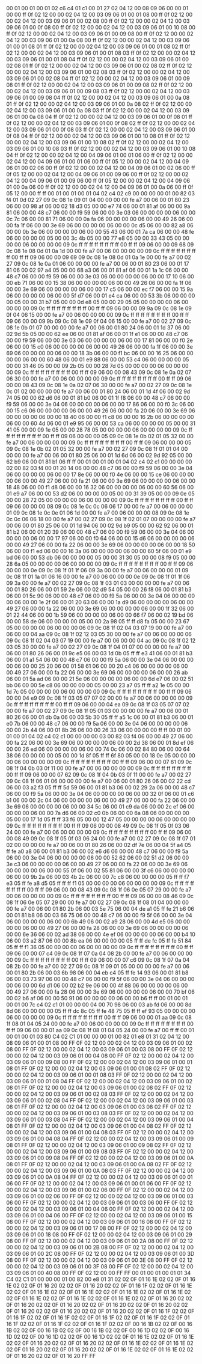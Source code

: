 <METERDATA>
<OBISCODES>
00 01 00 01 00 01 02 c6 c4 01 c1 00 01 27 02 04 12 00 08 09 06 00 00 01 00 00 ff 0f 02 12 00 00 02 04 12 00 03 09 06 01 00 01 08 00 ff 0f 02 12 00 00 02 04 12 00 03 09 06 01 00 02 08 00 ff 0f 02 12 00 00 02 04 12 00 03 09 06 01 00 0f 08 00 ff 0f 02 12 00 00 02 04 12 00 03 09 06 01 00 10 08 00 ff 0f 02 12 00 00 02 04 12 00 03 09 06 01 00 09 08 00 ff 0f 02 12 00 00 02 04 12 00 03 09 06 01 00 0a 08 00 ff 0f 02 12 00 00 02 04 12 00 03 09 06 01 00 01 08 01 ff 0f 02 12 00 00 02 04 12 00 03 09 06 01 00 01 08 02 ff 0f 02 12 00 00 02 04 12 00 03 09 06 01 00 01 08 03 ff 0f 02 12 00 00 02 04 12 00 03 09 06 01 00 01 08 04 ff 0f 02 12 00 00 02 04 12 00 03 09 06 01 00 02 08 01 ff 0f 02 12 00 00 02 04 12 00 03 09 06 01 00 02 08 02 ff 0f 02 12 00 00 02 04 12 00 03 09 06 01 00 02 08 03 ff 0f 02 12 00 00 02 04 12 00 03 09 06 01 00 02 08 04 ff 0f 02 12 00 00 02 04 12 00 03 09 06 01 00 09 08 01 ff 0f 02 12 00 00 02 04 12 00 03 09 06 01 00 09 08 02 ff 0f 02 12 00 00 02 04 12 00 03 09 06 01 00 09 08 03 ff 0f 02 12 00 00 02 04 12 00 03 09 06 01 00 09 08 04 ff 0f 02 12 00 00 02 04 12 00 03 09 06 01 00 0a 08 01 ff 0f 02 12 00 00 02 04 12 00 03 09 06 01 00 0a 08 02 ff 0f 02 12 00 00 02 04 12 00 03 09 06 01 00 0a 08 03 ff 0f 02 12 00 00 02 04 12 00 03 09 06 01 00 0a 08 04 ff 0f 02 12 00 00 02 04 12 00 03 09 06 01 00 0f 08 01 ff 0f 02 12 00 00 02 04 12 00 03 09 06 01 00 0f 08 02 ff 0f 02 12 00 00 02 04 12 00 03 09 06 01 00 0f 08 03 ff 0f 02 12 00 00 02 04 12 00 03 09 06 01 00 0f 08 04 ff 0f 02 12 00 00 02 04 12 00 03 09 06 01 00 10 08 01 ff 0f 02 12 00 00 02 04 12 00 03 09 06 01 00 10 08 02 ff 0f 02 12 00 00 02 04 12 00 03 09 06 01 00 10 08 03 ff 0f 02 12 00 00 02 04 12 00 03 09 06 01 00 10 08 04 ff 0f 02 12 00 00 02 04 12 00 04 09 06 01 00 01 06 00 ff 0f 02 12 00 00 02 04 12 00 04 09 06 01 00 01 06 00 ff 0f 05 12 00 00 02 04 12 00 04 09 06 01 00 02 06 00 ff 0f 02 12 00 00 02 04 12 00 04 09 06 01 00 02 06 00 ff 0f 05 12 00 00 02 04 12 00 04 09 06 01 00 09 06 00 ff 0f 02 12 00 00 02 04 12 00 04 09 06 01 00 09 06 00 ff 0f 05 12 00 00 02 04 12 00 04 09 06 01 00 0a 06 00 ff 0f 02 12 00 00 02 04 12 00 04 09 06 01 00 0a 06 00 ff 0f 05 12 00 00 ff ff 
</OBISCODES>
<OBISDATA>
00 01 00 01 00 01 04 02 c4 02 c9 00 00 00 00 01 00 82 03 f4 01 0d 02 27 09 0c 08 1e 09 01 04 00 00 00 00 fe a7 00 06 00 01 80 23 06 00 00 98 af 06 00 02 18 d3 05 00 00 e7 74 06 00 01 81 af 06 00 00 9a 81 06 00 00 48 c7 06 00 00 f9 59 06 00 00 3e 03 06 00 00 00 00 06 00 00 0c 7c 06 00 00 81 71 06 00 00 0a fa 06 00 00 00 00 06 00 00 49 26 06 00 00 fa 1f 06 00 00 3e 69 06 00 00 00 00 06 00 00 0c d5 06 00 00 82 a8 06 00 00 0b 3e 06 00 00 00 00 06 00 00 55 43 06 00 01 7a ca 06 00 00 48 fe 06 00 00 00 00 05 00 00 3c 4b 05 00 00 77 e8 05 00 00 33 43 05 00 00 00 00 06 00 00 00 00 09 0c ff ff ff ff ff ff ff ff 00 ff ff 09 06 00 00 09 68 09 0c 08 1e 08 0d 01 0a 1d 00 00 fe a7 00 06 00 00 00 00 09 0c ff ff ff ff ff ff ff ff 00 ff ff 09 06 00 00 09 69 09 0c 08 1e 08 0d 01 0a 1e 00 00 fe a7 00 02 27 09 0c 08 1e 0a 01 06 00 00 00 00 fe a7 00 06 00 01 80 23 06 00 01 17 81 06 00 02 97 a4 05 00 00 68 a3 06 00 01 81 af 06 00 01 1a 1c 06 00 00 48 c7 06 00 00 f9 59 06 00 00 3e 03 06 00 00 00 00 06 00 00 17 10 06 00 00 eb 71 06 00 00 15 38 06 00 00 00 00 06 00 00 49 26 06 00 00 fa 1f 06 00 00 3e 69 06 00 00 00 00 06 00 00 17 c5 06 00 00 ec f7 06 00 00 15 9a 06 00 00 00 00 06 00 00 5f d7 06 00 01 e4 ca 06 00 00 53 3b 06 00 00 00 00 05 00 00 31 b7 05 00 00 0d e8 05 00 00 29 05 05 00 00 00 00 06 00 00 00 00 09 0c ff ff ff ff ff ff ff ff 00 ff ff 09 06 00 00 09 9a 09 0c 08 1e 09 0f 04 06 15 00 00 fe a7 00 06 00 00 00 00 09 0c ff ff ff ff ff ff ff ff 00 ff ff 09 06 00 00 09 9b 09 0c 08 1e 09 0f 04 06 15 00 00 fe a7 00 02 27 09 0c 08 1e 0b 01 07 00 00 00 00 fe a7 00 06 00 01 80 24 06 00 01 1d 37 06 00 02 9d 5b 05 00 00 62 ee 06 00 01 81 af 06 00 01 1f e1 06 00 00 48 c7 06 00 00 f9 59 06 00 00 3e 03 06 00 00 00 00 06 00 00 17 81 06 00 00 f0 2e 06 00 00 15 c0 06 00 00 00 00 06 00 00 49 26 06 00 00 fa 1f 06 00 00 3e 69 06 00 00 00 00 06 00 00 18 3b 06 00 00 f1 bc 06 00 00 16 25 06 00 00 00 00 06 00 00 60 48 06 00 01 e9 88 06 00 00 53 c4 06 00 00 00 00 05 00 00 31 46 05 00 00 09 2b 05 00 00 28 7d 05 00 00 00 00 06 00 00 00 00 09 0c ff ff ff ff ff ff ff ff 00 ff ff 09 06 00 00 08 43 09 0c 08 1e 0a 02 07 06 30 00 00 fe a7 00 06 00 00 00 00 09 0c ff ff ff ff ff ff ff ff 00 ff ff 09 06 00 00 08 43 09 0c 08 1e 0a 02 07 06 30 00 00 fe a7 00 02 27 09 0c 08 1e 0c 01 02 00 00 00 00 fe a7 00 06 00 01 80 24 06 00 01 1d 4f 06 00 02 9d 74 05 00 00 62 d6 06 00 01 81 b0 06 00 01 1f f8 06 00 00 48 c7 06 00 00 f9 59 06 00 00 3e 04 06 00 00 00 00 06 00 00 17 86 06 00 00 f0 3c 06 00 00 15 c6 06 00 00 00 00 06 00 00 49 26 06 00 00 fa 20 06 00 00 3e 69 06 00 00 00 00 06 00 00 18 40 06 00 00 f1 c8 06 00 00 16 2b 06 00 00 00 00 06 00 00 60 4d 06 00 01 e9 95 06 00 00 53 ca 06 00 00 00 00 05 00 00 31 41 05 00 00 09 1e 05 00 00 28 78 05 00 00 00 00 06 00 00 00 00 09 0c ff ff ff ff ff ff ff ff 00 ff ff 09 06 00 00 00 05 09 0c 08 1e 0b 02 01 05 32 00 00 fe a7 00 06 00 00 00 00 09 0c ff ff ff ff ff ff ff ff 00 ff ff 09 06 00 00 00 05 09 0c 08 1e 0b 02 01 05 32 00 00 fe a7 00 02 27 09 0c 08 1f 01 01 04 00 00 00 00 fe a7 00 06 00 01 80 25 06 00 01 1d 6d 06 00 02 9d 92 05 00 00 62 b9 06 00 01 81 b1 06 ff ff 
00 01 00 01 00 01 04 02 c4 02 c1 00 00 00 00 02 00 82 03 f4 00 01 20 14 06 00 00 48 c7 06 00 00 f9 59 06 00 00 3e 04 06 00 00 00 00 06 00 00 17 8e 06 00 00 f0 4e 06 00 00 15 ce 06 00 00 00 00 06 00 00 49 27 06 00 00 fa 21 06 00 00 3e 69 06 00 00 00 00 06 00 00 18 48 06 00 00 f1 d8 06 00 00 16 32 06 00 00 00 00 06 00 00 60 56 06 00 01 e9 a7 06 00 00 53 d2 06 00 00 00 00 05 00 00 31 39 05 00 00 09 0e 05 00 00 28 72 05 00 00 00 00 06 00 00 00 00 09 0c ff ff ff ff ff ff ff ff 00 ff ff 09 06 00 00 00 08 09 0c 08 1e 0c 0c 06 06 17 00 00 fe a7 00 06 00 00 00 01 09 0c 08 1e 0c 0e 01 06 1d 00 00 fe a7 00 06 00 00 00 08 09 0c 08 1e 0c 0c 06 06 18 00 00 fe a7 00 02 27 09 0c 08 1f 02 01 07 00 00 00 00 fe a7 00 06 00 01 80 25 06 00 01 1d 94 06 00 02 9d b9 05 00 00 62 92 06 00 01 81 b2 06 00 01 20 39 06 00 00 48 c7 06 00 00 f9 59 06 00 00 3e 04 06 00 00 00 00 06 00 00 17 97 06 00 00 f0 64 06 00 00 15 d6 06 00 00 00 00 06 00 00 49 27 06 00 00 fa 22 06 00 00 3e 69 06 00 00 00 00 06 00 00 18 50 06 00 00 f1 ed 06 00 00 16 3a 06 00 00 00 00 06 00 00 60 5f 06 00 01 e9 bd 06 00 00 53 db 06 00 00 00 00 05 00 00 31 30 05 00 00 08 f9 05 00 00 28 6a 05 00 00 00 00 06 00 00 00 00 09 0c ff ff ff ff ff ff ff ff 00 ff ff 09 06 00 00 00 0e 09 0c 08 1f 01 1f 06 09 3a 00 00 fe a7 00 06 00 00 00 01 09 0c 08 1f 01 1a 01 06 16 00 00 fe a7 00 06 00 00 00 0e 09 0c 08 1f 01 1f 06 09 3a 00 00 fe a7 00 02 27 09 0c 08 1f 03 01 03 00 00 00 00 fe a7 00 06 00 01 80 26 06 00 01 59 2e 06 00 02 d9 54 05 00 00 26 f8 06 00 01 81 b3 06 00 01 5c 90 06 00 00 48 c7 06 00 00 f9 5a 06 00 00 3e 04 06 00 00 00 00 06 00 00 1e 2f 06 00 01 20 63 06 00 00 1a d9 06 00 00 00 00 06 00 00 49 27 06 00 00 fa 22 06 00 00 3e 69 06 00 00 00 00 06 00 00 1f 32 06 00 01 22 44 06 00 00 1b 59 06 00 00 00 00 06 00 00 66 f7 06 00 02 19 bd 06 00 00 58 de 06 00 00 00 00 05 00 00 2a 98 05 ff ff d8 fa 05 00 00 23 67 05 00 00 00 00 06 00 00 00 06 09 0c 08 1f 02 04 03 07 19 00 00 fe a7 00 06 00 00 04 aa 09 0c 08 1f 02 12 03 05 30 00 00 fe a7 00 06 00 00 00 06 09 0c 08 1f 02 04 03 07 19 00 00 fe a7 00 06 00 00 04 ac 09 0c 08 1f 02 12 03 05 30 00 00 fe a7 00 02 27 09 0c 08 1f 04 01 07 00 00 00 00 fe a7 00 06 00 01 80 26 06 00 01 9c e5 06 00 03 1d 0b 05 ff ff e3 41 06 00 01 81 b3 06 00 01 a1 54 06 00 00 48 c7 06 00 00 f9 5a 06 00 00 3e 04 06 00 00 00 00 06 00 00 25 20 06 00 01 58 61 06 00 00 20 c4 06 00 00 00 00 06 00 00 49 27 06 00 00 fa 22 06 00 00 3e 69 06 00 00 00 00 06 00 00 26 ab 06 00 01 5a ad 06 00 00 21 5e 06 00 00 00 00 06 00 00 6d e7 06 00 02 51 bb 06 00 00 5e c8 06 00 00 00 00 05 00 00 23 a7 05 ff ff a2 1e 05 00 00 1d 7c 05 00 00 00 00 06 00 00 00 00 09 0c ff ff ff ff ff ff ff ff 00 ff ff 09 06 00 00 04 e9 09 0c 08 1f 03 05 07 07 02 00 00 fe a7 00 06 00 00 00 00 09 0c ff ff ff ff ff ff ff ff 00 ff ff 09 06 00 00 04 ea 09 0c 08 1f 03 05 07 07 02 00 00 fe a7 00 02 27 09 0c 08 1f 05 01 03 00 00 00 00 fe a7 00 06 00 01 80 26 06 00 01 db 0a 06 00 03 5b 30 05 ff ff a5 1c 06 00 01 81 b3 06 00 01 e0 7b 06 00 00 48 c7 06 00 00 f9 5a 06 00 00 3e 04 06 00 00 00 00 06 00 00 2b 44 06 00 01 8b 26 06 00 00 26 33 06 00 00 00 00 ff ff 
00 01 00 01 00 01 04 02 c4 02 c1 00 00 00 00 03 00 82 03 f4 06 00 00 49 27 06 00 00 fa 22 06 00 00 3e 69 06 00 00 00 00 06 00 00 2d 38 06 00 01 8d ef 06 00 00 26 ed 06 00 00 00 00 06 00 00 74 0c 06 00 02 84 80 06 00 00 64 38 06 00 00 00 00 05 00 00 1d 8f 05 ff ff 6f 80 05 00 00 18 0e 05 00 00 00 00 06 00 00 00 00 09 0c ff ff ff ff ff ff ff ff 00 ff ff 09 06 00 00 07 61 09 0c 08 1f 04 0b 03 0f 11 00 00 fe a7 00 06 00 00 00 00 09 0c ff ff ff ff ff ff ff ff 00 ff ff 09 06 00 00 07 62 09 0c 08 1f 04 0b 03 0f 11 00 00 fe a7 00 02 27 09 0c 08 1f 06 01 06 00 00 00 00 fe a7 00 06 00 01 80 26 06 00 02 22 cd 06 00 03 a2 f3 05 ff ff 5d 59 06 00 01 81 b3 06 00 02 29 2a 06 00 00 48 c7 06 00 00 f9 5a 06 00 00 3e 04 06 00 00 00 00 06 00 00 32 0f 06 00 01 c6 b1 06 00 00 2c 04 06 00 00 00 00 06 00 00 49 27 06 00 00 fa 22 06 00 00 3e 69 06 00 00 00 00 06 00 00 34 5c 06 00 01 c9 da 06 00 00 2c ef 06 00 00 00 00 06 00 00 7a d6 06 00 02 c0 0b 06 00 00 6a 08 06 00 00 00 00 05 00 00 17 1d 05 ff ff 33 f6 05 00 00 12 47 05 00 00 00 00 06 00 00 00 00 09 0c ff ff ff ff ff ff ff ff 00 ff ff 09 06 00 00 08 49 09 0c 08 1f 05 0f 03 06 24 00 00 fe a7 00 06 00 00 00 00 09 0c ff ff ff ff ff ff ff ff 00 ff ff 09 06 00 00 08 49 09 0c 08 1f 05 0f 03 06 24 00 00 fe a7 00 02 27 09 0c 08 1f 07 01 02 00 00 00 00 fe a7 00 06 00 01 80 26 06 00 02 df 7e 06 00 04 5f a4 05 ff fe a0 a8 06 00 01 81 b3 06 00 02 e6 d6 06 00 00 48 c7 06 00 00 f9 5a 06 00 00 3e 04 06 00 00 00 00 06 00 00 52 62 06 00 02 51 d2 06 00 00 3e c3 06 00 00 00 00 06 00 00 49 27 06 00 00 fa 22 06 00 00 3e 69 06 00 00 00 00 06 00 00 55 0f 06 00 02 55 81 06 00 00 3f c6 06 00 00 00 00 06 00 00 9b 2a 06 00 03 4b 2c 06 00 00 7c c8 06 00 00 00 00 05 ff ff f7 e3 05 ff fe a8 d5 05 ff ff ff f1 05 00 00 00 00 06 00 00 00 00 09 0c ff ff ff ff ff ff ff ff 00 ff ff 09 06 00 00 08 43 09 0c 08 1f 06 0e 05 07 29 00 00 fe a7 00 06 00 00 00 00 09 0c ff ff ff ff ff ff ff ff 00 ff ff 09 06 00 00 08 46 09 0c 08 1f 06 0e 05 07 29 00 00 fe a7 00 02 27 09 0c 08 1f 08 01 04 00 00 00 00 fe a7 00 06 00 01 80 2b 06 00 03 5e 75 06 00 04 de a1 05 ff fe 21 b6 06 00 01 81 b8 06 00 03 66 75 06 00 00 48 c7 06 00 00 f9 5f 06 00 00 3e 04 06 00 00 00 00 06 00 00 6b 49 06 00 02 a9 28 06 00 00 4d e5 06 00 00 00 00 06 00 00 49 27 06 00 00 fa 28 06 00 00 3e 69 06 00 00 00 00 06 00 00 6e 36 06 00 02 ad 38 06 00 00 4e ef 06 00 00 00 00 06 00 00 b4 10 06 00 03 a2 87 06 00 00 8b ea 06 00 00 00 00 05 ff ff de fc 05 ff fe 51 84 05 ff ff f1 36 05 00 00 00 00 06 00 00 00 00 09 0c ff ff ff ff ff ff ff ff 00 ff ff 09 06 00 00 07 c4 09 0c 08 1f 07 0a 04 08 2b 00 00 fe a7 00 06 00 00 00 00 09 0c ff ff ff ff ff ff ff ff 00 ff ff 09 06 00 00 07 c6 09 0c 08 1f 07 0a 04 08 2b 00 00 fe a7 00 02 27 09 0c 08 1f 09 01 05 00 00 00 00 fe a7 00 06 00 01 80 2b 06 00 03 6b 98 06 00 04 eb c4 05 ff fe 14 93 06 00 01 81 b8 06 00 03 73 97 06 00 00 48 c7 06 00 00 f9 5f 06 00 00 3e 04 06 00 00 00 00 06 00 00 6d d1 06 00 02 b2 9e 06 00 00 4f 88 06 00 00 00 00 06 00 00 49 27 06 00 00 fa 28 06 00 00 3e 69 06 00 00 00 00 06 00 00 70 bf 06 00 02 b6 af 06 00 00 50 91 06 00 00 00 00 06 00 00 b6 ff ff 
00 01 00 01 00 01 00 7c c4 02 c1 01 00 00 00 04 00 70 98 06 00 03 ab fd 06 00 00 8d 8d 06 00 00 00 00 05 ff ff dc 8c 05 ff fe 48 75 05 ff ff ef 93 05 00 00 00 00 06 00 00 00 00 09 0c ff ff ff ff ff ff ff ff 00 ff ff 09 06 00 00 01 aa 09 0c 08 1f 08 01 04 05 24 00 00 fe a7 00 06 00 00 00 00 09 0c ff ff ff ff ff ff ff ff 00 ff ff 09 06 00 00 01 aa 09 0c 08 1f 08 01 04 05 24 00 00 fe a7 00 ff ff 
</OBISDATA>
<SCALAROBISCODES>
00 01 00 01 00 01 03 80 C4 02 C1 01 00 00 00 01 00 82 01 e8 01 31 02 04 12 00 08 09 06 01 00 01 08 00 FF 0F 02 12 00 00 02 04 12 00 03 09 06 01 00 02 08 00 FF 0F 02 12 00 00 02 04 12 00 03 09 06 01 00 03 08 00 FF 0F 02 12 00 00 02 04 12 00 03 09 06 01 00 04 08 00 FF 0F 02 12 00 00 02 04 12 00 03 09 06 01 00 09 08 00 FF 0F 02 12 00 00 02 04 12 00 03 09 06 01 00 01 08 01 FF 0F 02 12 00 00 02 04 12 00 03 09 06 01 00 01 08 02 FF 0F 02 12 00 00 02 04 12 00 03 09 06 01 00 01 08 03 FF 0F 02 12 00 00 02 04 12 00 03 09 06 01 00 01 08 04 FF 0F 02 12 00 00 02 04 12 00 03 09 06 01 00 02 08 01 FF 0F 02 12 00 00 02 04 12 00 03 09 06 01 00 02 08 02 FF 0F 02 12 00 00 02 04 12 00 03 09 06 01 00 02 08 03 FF 0F 02 12 00 00 02 04 12 00 03 09 06 01 00 02 08 04 FF 0F 02 12 00 00 02 04 12 00 03 09 06 01 00 03 08 01 FF 0F 02 12 00 00 02 04 12 00 03 09 06 01 00 03 08 02 FF 0F 02 12 00 00 02 04 12 00 03 09 06 01 00 03 08 03 FF 0F 02 12 00 00 02 04 12 00 03 09 06 01 00 03 08 04 FF 0F 02 12 00 00 02 04 12 00 03 09 06 01 00 04 08 01 FF 0F 02 12 00 00 02 04 12 00 03 09 06 01 00 04 08 02 FF 0F 02 12 00 00 02 04 12 00 03 09 06 01 00 04 08 03 FF 0F 02 12 00 00 02 04 12 00 03 09 06 01 00 04 08 04 FF 0F 02 12 00 00 02 04 12 00 03 09 06 01 00 09 08 01 FF 0F 02 12 00 00 02 04 12 00 03 09 06 01 00 09 08 02 FF 0F 02 12 00 00 02 04 12 00 03 09 06 01 00 09 08 03 FF 0F 02 12 00 00 02 04 12 00 03 09 06 01 00 09 08 04 FF 0F 02 12 00 00 02 04 12 00 03 09 06 01 00 0A 08 01 FF 0F 02 12 00 00 02 04 12 00 03 09 06 01 00 0A 08 02 FF 0F 02 12 00 00 02 04 12 00 03 09 06 01 00 0A 08 03 FF 0F 02 12 00 00 02 04 12 00 03 09 06 01 00 0A 08 04 FF 0F 02 12 00 00 02 04 12 00 03 09 06 01 00 01 06 00 FF 0F 02 12 00 00 02 04 12 00 03 09 06 01 00 01 06 00 FF 0F 02 12 00 00 02 04 12 00 03 09 06 01 00 02 06 00 FF 0F 02 12 00 00 02 04 12 00 03 09 06 01 00 02 06 00 FF 0F 02 12 00 00 02 04 12 00 03 09 06 01 00 03 06 00 FF 0F 02 12 00 00 02 04 12 00 03 09 06 01 00 03 06 00 FF 0F 02 12 00 00 02 04 12 00 03 09 06 01 00 04 06 00 FF 0F 02 12 00 00 02 04 12 00 03 09 06 01 00 04 06 00 FF 0F 02 12 00 00 02 04 12 00 03 09 06 01 00 15 08 00 FF 0F 02 12 00 00 02 04 12 00 03 09 06 01 00 16 08 00 FF 0F 02 12 00 00 02 04 12 00 03 09 06 01 00 17 08 00 FF 0F 02 12 00 00 02 04 12 00 03 09 06 01 00 18 08 00 FF 0F 02 12 00 00 02 04 12 00 03 09 06 01 00 29 08 00 FF 0F 02 12 00 00 02 04 12 00 03 09 06 01 00 2A 08 00 FF 0F 02 12 00 00 02 04 12 00 03 09 06 01 00 2B 08 00 FF 0F 02 12 00 00 02 04 12 00 03 09 06 01 00 2C 08 00 FF 0F 02 12 00 00 02 04 12 00 03 09 06 01 00 3D 08 00 FF 0F 02 12 00 00 02 04 12 00 03 09 06 01 00 3E 08 00 FF 0F 02 12 00 00 02 04 12 00 03 09 06 01 00 3F 08 00 FF 0F 02 12 00 00 02 04 12 00 03 09 06 01 00 40 08 00 FF 0F 02 12 00 00 FF FF
</SCALAROBISCODES>
<SCALAROBISDATA>
00 01 00 01 00 01 01 34 C4 02 C1 01 00 00 00 01 00 82 00 e8 01 31 02 02 0F 01 16 1E 02 02 0F 01 16 1E 02 02 0F 01 16 20 02 02 0F 01 16 20 02 02 0F 01 16 1F 02 02 0F 01 16 1E 02 02 0F 01 16 1E 02 02 0F 01 16 1E 02 02 0F 01 16 1E 02 02 0F 01 16 1E 02 02 0F 01 16 1E 02 02 0F 01 16 1E 02 02 0F 01 16 1E 02 02 0F 01 16 20 02 02 0F 01 16 20 02 02 0F 01 16 20 02 02 0F 01 16 20 02 02 0F 01 16 20 02 02 0F 01 16 20 02 02 0F 01 16 20 02 02 0F 01 16 20 02 02 0F 01 16 1F 02 02 0F 01 16 1F 02 02 0F 01 16 1F 02 02 0F 01 16 1F 02 02 0F 01 16 1F 02 02 0F 01 16 1F 02 02 0F 01 16 1F 02 02 0F 01 16 1F 02 02 0F 00 16 1B 02 02 0F 00 16 1B 02 02 0F 00 16 1B 02 02 0F 00 16 1B 02 02 0F 00 16 1D 02 02 0F 00 16 1D 02 02 0F 00 16 1D 02 02 0F 00 16 1D 02 02 0F 01 16 1E 02 02 0F 01 16 1E 02 02 0F 01 16 20 02 02 0F 01 16 20 02 02 0F 01 16 1E 02 02 0F 01 16 1E 02 02 0F 01 16 20 02 02 0F 01 16 20 02 02 0F 01 16 1E 02 02 0F 01 16 1E 02 02 0F 01 16 20 02 02 0F 01 16 20 FF FF
</SCALAROBISDATA>
</METERDATA>